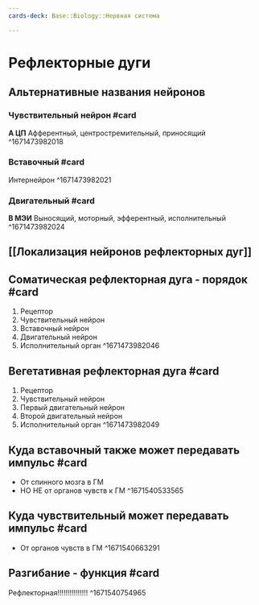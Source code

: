 ```yaml
---
cards-deck: Base::Biology::Нервная система

---
```


# Рефлекторные дуги

## Альтернативные названия нейронов

### Чувствительный нейрон #card
**А ЦП**
Афферентный, центростремительный, приносящий
^1671473982018

### Вставочный #card 
Интернейрон
^1671473982021

### Двигательный #card 
**В МЭИ**
Выносящий, моторный, эфферентный, исполнительный
^1671473982024

## [[Локализация нейронов рефлекторных дуг]]

## Соматическая рефлекторная дуга - порядок #card 
1. Рецептор
2. Чувствительный нейрон
3. Вставочный нейрон 
4. Двигательный нейрон 
5. Исполнительный орган
^1671473982046

## Вегетативная рефлекторная дуга #card 
1. Рецептор 
2. Чувствительный нейрон 
3. Первый двигательный нейрон 
4. Второй двигательный нейрон 
5. Исполнительный орган
^1671473982049

## Куда вставочный также может передавать импульс #card 
- От спинного мозга в ГМ
- НО НЕ от органов чувств к ГМ 
^1671540533565

## Куда чувствительный может передавать импульс #card 
- От органов чувств в ГМ
^1671540663291

## Разгибание - функция #card 
Рефлекторная!!!!!!!!!!!!!!!
^1671540754965
